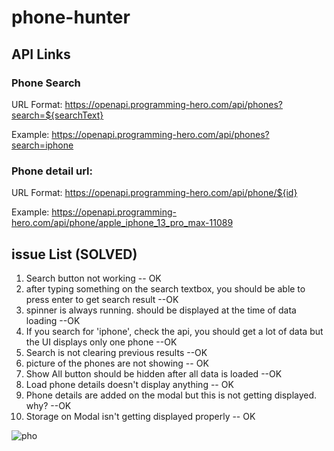 # phone-hunter

## API Links

### Phone Search
URL Format: https://openapi.programming-hero.com/api/phones?search=${searchText}

Example: https://openapi.programming-hero.com/api/phones?search=iphone


### Phone detail url:
URL Format: https://openapi.programming-hero.com/api/phone/${id}


Example: https://openapi.programming-hero.com/api/phone/apple_iphone_13_pro_max-11089


## issue List (SOLVED)
1. Search button not working  -- OK
2. after typing something on the search textbox, you should be able to press enter to get search result --OK
3. spinner is always running. should be displayed at the time of data loading --OK
4. If you search for 'iphone', check the api, you should get a lot of data but the UI displays only one phone --OK
5. Search is not clearing previous results --OK
6. picture of the phones are not showing -- OK
7. Show All button should be hidden after all data is loaded --OK
8. Load phone details doesn't display anything  -- OK
9. Phone details are added on the modal but this is not getting displayed. why?  --OK
10. Storage on Modal isn't getting displayed properly  -- OK

![pho](https://user-images.githubusercontent.com/76039658/225156928-65a08bc7-b5bf-4338-acab-d550887b883d.PNG)